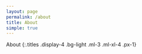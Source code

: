 ```yaml
---
layout: page
permalink: /about
title: About
simple: true
---
```

About
{:.titles .display-4 .bg-light .ml-3 .ml-xl-4 .px-1}